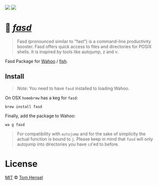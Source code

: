 [![](https://img.shields.io/badge/Wahoo-Package-00b0ff.svg?style=flat-square)][Wahoo]
![](https://img.shields.io/badge/License-MIT-707070.svg?style=flat-square)

# :cherries: [_fasd_](https://github.com/clvv/fasd)
> Fasd (pronounced similar to "fast") is a command-line productivity booster. Fasd offers quick access to files and directories for POSIX shells. It is inspired by tools like autojump, z and v.

Fasd Package for [Wahoo][Wahoo] / [fish](fishshell.com).

## Install
> _Note_: You need to have `fasd` installed to loading Wahoo.

On OSX `homebrew` has a keg for `fasd`:

```fish
brew install fasd
```

Finally, add the package to Wahoo:

```fish
wa g fasd
```

> For compatibility with `autojump` and for the sake of simplicity the actual function is bound to `j`.
> Please keep in mind that `fasd` will only autojump into directories you have `cd`'ed to before.

# License

[MIT](http://opensource.org/licenses/MIT) © [Tom Hensel][Author]

[Author]: https://github.com/gretel
[Wahoo]: https://github.com/bucaran/wahoo
